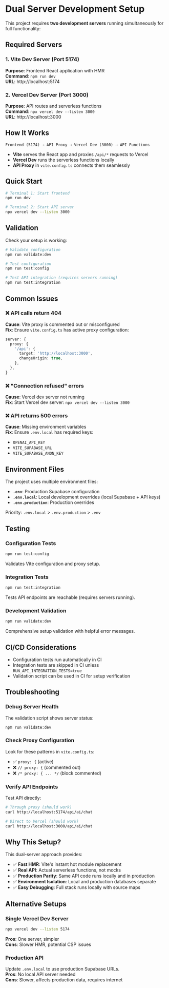 # Dual Server Development Setup

This project requires **two development servers** running simultaneously for full functionality:

## Required Servers

### 1. Vite Dev Server (Port 5174)

**Purpose**: Frontend React application with HMR  
**Command**: `npm run dev`  
**URL**: http://localhost:5174

### 2. Vercel Dev Server (Port 3000)

**Purpose**: API routes and serverless functions  
**Command**: `npx vercel dev --listen 3000`  
**URL**: http://localhost:3000

## How It Works

```
Frontend (5174) → API Proxy → Vercel Dev (3000) → API Functions
```

- **Vite** serves the React app and proxies `/api/*` requests to Vercel
- **Vercel Dev** runs the serverless functions locally
- **API Proxy** in `vite.config.ts` connects them seamlessly

## Quick Start

```bash
# Terminal 1: Start frontend
npm run dev

# Terminal 2: Start API server
npx vercel dev --listen 3000
```

## Validation

Check your setup is working:

```bash
# Validate configuration
npm run validate:dev

# Test configuration
npm run test:config

# Test API integration (requires servers running)
npm run test:integration
```

## Common Issues

### ❌ API calls return 404

**Cause**: Vite proxy is commented out or misconfigured  
**Fix**: Ensure `vite.config.ts` has active proxy configuration:

```typescript
server: {
  proxy: {
    '/api': {
      target: 'http://localhost:3000',
      changeOrigin: true,
    },
  },
}
```

### ❌ "Connection refused" errors

**Cause**: Vercel dev server not running  
**Fix**: Start Vercel dev server: `npx vercel dev --listen 3000`

### ❌ API returns 500 errors

**Cause**: Missing environment variables  
**Fix**: Ensure `.env.local` has required keys:

- `OPENAI_API_KEY`
- `VITE_SUPABASE_URL`
- `VITE_SUPABASE_ANON_KEY`

## Environment Files

The project uses multiple environment files:

- **`.env`**: Production Supabase configuration
- **`.env.local`**: Local development overrides (local Supabase + API keys)
- **`.env.production`**: Production overrides

Priority: `.env.local` > `.env.production` > `.env`

## Testing

### Configuration Tests

```bash
npm run test:config
```

Validates Vite configuration and proxy setup.

### Integration Tests

```bash
npm run test:integration
```

Tests API endpoints are reachable (requires servers running).

### Development Validation

```bash
npm run validate:dev
```

Comprehensive setup validation with helpful error messages.

## CI/CD Considerations

- Configuration tests run automatically in CI
- Integration tests are skipped in CI unless `RUN_API_INTEGRATION_TESTS=true`
- Validation script can be used in CI for setup verification

## Troubleshooting

### Debug Server Health

The validation script shows server status:

```bash
npm run validate:dev
```

### Check Proxy Configuration

Look for these patterns in `vite.config.ts`:

- ✅ `proxy: {` (active)
- ❌ `// proxy: {` (commented out)
- ❌ `/* proxy: { ... */` (block commented)

### Verify API Endpoints

Test API directly:

```bash
# Through proxy (should work)
curl http://localhost:5174/api/ai/chat

# Direct to Vercel (should work)
curl http://localhost:3000/api/ai/chat
```

## Why This Setup?

This dual-server approach provides:

- ✅ **Fast HMR**: Vite's instant hot module replacement
- ✅ **Real API**: Actual serverless functions, not mocks
- ✅ **Production Parity**: Same API code runs locally and in production
- ✅ **Environment Isolation**: Local and production databases separate
- ✅ **Easy Debugging**: Full stack runs locally with source maps

## Alternative Setups

### Single Vercel Dev Server

```bash
npx vercel dev --listen 5174
```

**Pros**: One server, simpler  
**Cons**: Slower HMR, potential CSP issues

### Production API

Update `.env.local` to use production Supabase URLs.  
**Pros**: No local API server needed  
**Cons**: Slower, affects production data, requires internet
